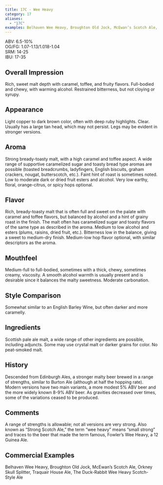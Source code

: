 ```yaml
---
title: 17C - Wee Heavy
category: 17
aliases: 
  - "17C"
examples: Belhaven Wee Heavy, Broughton Old Jock, McEwan’s Scotch Ale, Orkney Skull Splitter, Traquair House Ale, The Duck-Rabbit Wee Heavy Scotch-Style Ale
---
```


ABV: 6.5-10%  
OG/FG: 1.07-1.13/1.018-1.04  
SRM: 14-25  
IBU: 17-35

## Overall Impression
Rich, sweet malt depth with caramel, toffee, and fruity flavors. Full-bodied and chewy, with warming alcohol. Restrained bitterness, but not cloying or syrupy.

## Appearance
Light copper to dark brown color, often with deep ruby highlights. Clear. Usually has a large tan head, which may not persist. Legs may be evident in stronger versions.

## Aroma
Strong bready-toasty malt, with a high caramel and toffee aspect. A wide range of supportive caramelized sugar and toasty bread type aromas are possible (toasted breadcrumbs, ladyfingers, English biscuits, graham crackers, nougat, butterscotch, etc.). Faint hint of roast is sometimes noted. Low to moderate dark or dried fruit esters and alcohol. Very low earthy, floral, orange-citrus, or spicy hops optional.

## Flavor
Rich, bready-toasty malt that is often full and sweet on the palate with caramel and toffee flavors, but balanced by alcohol and a hint of grainy roast in the finish. The malt often has caramelized sugar and toasty flavors of the same type as described in the aroma. Medium to low alcohol and esters (plums, raisins, dried fruit, etc.). Bitterness low in the balance, giving a sweet to medium-dry finish. Medium-low hop flavor optional, with similar descriptors as the aroma.

## Mouthfeel
Medium-full to full-bodied, sometimes with a thick, chewy, sometimes creamy, viscosity. A smooth alcohol warmth is usually present and is desirable since it balances the malty sweetness. Moderate carbonation.

## Style Comparison
Somewhat similar to an English Barley Wine, but often darker and more caramelly.

## Ingredients
Scottish pale ale malt, a wide range of other ingredients are possible, including adjuncts. Some may use crystal malt or darker grains for color. No peat-smoked malt.

## History
Descended from Edinburgh Ales, a stronger malty beer brewed in a range of strengths, similar to Burton Ale (although at half the hopping rate). Modern versions have two main variants, a more modest 5% ABV beer and the more widely known 8-9% ABV beer.  As gravities decreased over times, some of the variations ceased to be produced.

## Comments
A range of strengths is allowable; not all versions are very strong. Also known as “Strong Scotch Ale,” the term “wee heavy” means “small strong” and traces to the beer that made the term famous, Fowler’s Wee Heavy, a 12 Guinea Ale.

## Commercial Examples
Belhaven Wee Heavy, Broughton Old Jock, McEwan’s Scotch Ale, Orkney Skull Splitter, Traquair House Ale, The Duck-Rabbit Wee Heavy Scotch-Style Ale





